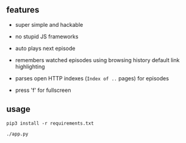 ## features

- super simple and hackable

- no stupid JS frameworks

- auto plays next episode

- remembers watched episodes using browsing history default link highlighting

- parses open HTTP indexes (`Index of ..` pages) for episodes

- press 'f' for fullscreen


## usage

`pip3 install -r requirements.txt` 

`./app.py`

